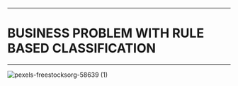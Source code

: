 _________________________________________________
# BUSINESS PROBLEM WITH RULE BASED CLASSIFICATION
_________________________________________________

![pexels-freestocksorg-58639 (1)](https://user-images.githubusercontent.com/74882773/140663958-5c57488e-8923-4bad-86ff-8790b635ceae.jpg)

